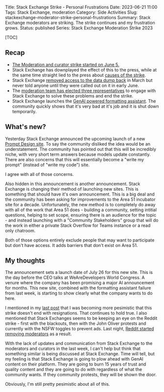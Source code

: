 Title: Stack Exchange Strike - Personal Frustrations
Date: 2023-06-21 11:00
Tags: Stack Exchange, moderation
Category: Side Activities
Slug: stackexchange-moderator-strike-personal-frustrations
Summary: Stack Exchange moderators are striking. The strike continues and my frustration grows.
Status: published
Series: Stack Exchange Moderation Strike 2023

[TOC]

## Recap

 - [The Moderation and curator strike started on June 5.][strikestart]
 - Stack Exchange has downplayed the effect of this to the press, while at the same time straight lied to the press about [causes of the strike][openletter].
 - Stack Exchange [removed access to the data dump back][strikeweek1] in March but never told anyone until they were called out on it in early June.
 - The [moderation team has elected three representatives][strikeweek1update] to engage with Stack Exchange to solve these problems and end the strike.
 - Stack Exchange launches the [GenAI powered formatting assistant][formattingassistant]. The community quickly shows that it's very bad at it's job and it is shut down temporarily.

## What's new?

Yesterday Stack Exchange announced the upcoming launch of a new [Prompt Design site][1]. To say the community disliked the idea
would be an understatement. The community has pointed out that this will be incredibly niche, with very short term answers because
models update constantly. There are also concerns that this will essentially become a "write my prompt" (instead of "write my code")
site.

I agree with all of those concerns.

Also hidden in this announcement is another announcement. Stack Exchange is changing their method of launching new sites. This is
something that should have it's own announcement. This is a big deal and the community has been asking for improvements to the 
Area 51 incubator site for a decade. Unfortunately, the new method is to completely do away with all of the work that Area 51
does - building a community, setting intitial questions, helping to set scope, ensuring there is an audience for the topic - and
instead launching with a "Community Stakeholders" group that will do the work in either a private Stack Overflow for Teams instance
or a read only chatroom. 

Both of those options entirely exclude people that may want to participate but don't have access. It adds barriers that don't exist 
on Area 51. 

## My thoughts

The announcement sets a launch date of July 26 for this new site. This is the day before the CEO talks at 
WeAreDevelopers World Congress. A venure where the company has been promising a major AI announcement for months. This new site,
combined with the formatting assistant failure from last week, is starting to show clearly what the company wants to do here.

I mentioned in my [last post][formattingassistant] that I was becoming more pesimistic that this strike doesn't end with resignations.
That continues to hold true. I also mentioned that Stack Exchanges seems to be keeping an eye on the Reddit strike - 
first with the blackouts, then with the John Oliver protests and currently with the NSFW toggles to prevent ads. Last night, 
[Reddit started removing moderators][2] as a result. 

With the lack of updates and communication from Stack Exchange to the moderators and curators in the last week, I can't help but 
think that something similar is being discussed at Stack Exchange. Time will tell, but my feeling is that Stack Exchange is going
to plow ahead with GenAI content on their platform. They are going to burn 15 years of trust and quality content and they are going
to do with regardless of what the community wants. If they community protests, they will be shown the door.

Obviously, I'm still pretty pesimistic about all of this. 
 

 [strikestart]: {filename}2023_06_05_stackexchange_mod_strike.md
 [strikeweek1]: {filename}2023_06_12_stackexchange_strike_week_one.md
 [strikeweek1update]: {filename}2023_06_12_stackexchange_strike_update2.md
 [openletter]: https://openletter.mousetail.nl/
 [formattingassistant]: {filename}2023_06_19_stackexchange_strike_update3.md
 [1]: https://meta.stackexchange.com/q/390463/186281
 [2]: https://www.theverge.com/2023/6/20/23767848/reddit-blackout-api-protest-moderators-suspended-nsfw